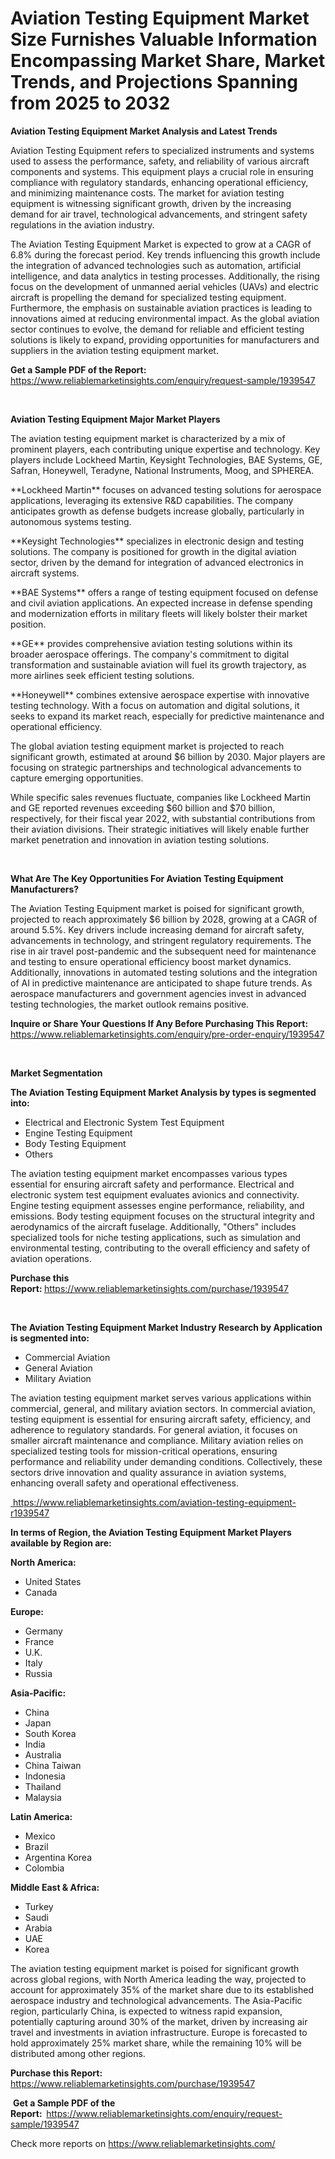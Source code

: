 <p><h1>Aviation Testing Equipment Market Size Furnishes Valuable Information Encompassing Market Share, Market Trends, and Projections Spanning from 2025 to 2032</h1></p><p><strong>Aviation Testing Equipment Market Analysis and Latest Trends</strong></p>
<p><p>Aviation Testing Equipment refers to specialized instruments and systems used to assess the performance, safety, and reliability of various aircraft components and systems. This equipment plays a crucial role in ensuring compliance with regulatory standards, enhancing operational efficiency, and minimizing maintenance costs. The market for aviation testing equipment is witnessing significant growth, driven by the increasing demand for air travel, technological advancements, and stringent safety regulations in the aviation industry.</p><p>The Aviation Testing Equipment Market is expected to grow at a CAGR of 6.8% during the forecast period. Key trends influencing this growth include the integration of advanced technologies such as automation, artificial intelligence, and data analytics in testing processes. Additionally, the rising focus on the development of unmanned aerial vehicles (UAVs) and electric aircraft is propelling the demand for specialized testing equipment. Furthermore, the emphasis on sustainable aviation practices is leading to innovations aimed at reducing environmental impact. As the global aviation sector continues to evolve, the demand for reliable and efficient testing solutions is likely to expand, providing opportunities for manufacturers and suppliers in the aviation testing equipment market.</p></p>
<p><strong>Get a Sample PDF of the Report:&nbsp;</strong> <a href="https://www.reliablemarketinsights.com/enquiry/request-sample/1939547?utm_campaign=3295&utm_medium=2&utm_source=Github&utm_content=ia&utm_term=11042025&utm_id=aviation-testing-equipment">https://www.reliablemarketinsights.com/enquiry/request-sample/1939547</a></p>
<p>&nbsp;</p>
<p><strong>Aviation Testing Equipment Major Market Players</strong></p>
<p><p>The aviation testing equipment market is characterized by a mix of prominent players, each contributing unique expertise and technology. Key players include Lockheed Martin, Keysight Technologies, BAE Systems, GE, Safran, Honeywell, Teradyne, National Instruments, Moog, and SPHEREA.</p><p>**Lockheed Martin** focuses on advanced testing solutions for aerospace applications, leveraging its extensive R&D capabilities. The company anticipates growth as defense budgets increase globally, particularly in autonomous systems testing.</p><p>**Keysight Technologies** specializes in electronic design and testing solutions. The company is positioned for growth in the digital aviation sector, driven by the demand for integration of advanced electronics in aircraft systems.</p><p>**BAE Systems** offers a range of testing equipment focused on defense and civil aviation applications. An expected increase in defense spending and modernization efforts in military fleets will likely bolster their market position.</p><p>**GE** provides comprehensive aviation testing solutions within its broader aerospace offerings. The company's commitment to digital transformation and sustainable aviation will fuel its growth trajectory, as more airlines seek efficient testing solutions.</p><p>**Honeywell** combines extensive aerospace expertise with innovative testing technology. With a focus on automation and digital solutions, it seeks to expand its market reach, especially for predictive maintenance and operational efficiency.</p><p>The global aviation testing equipment market is projected to reach significant growth, estimated at around $6 billion by 2030. Major players are focusing on strategic partnerships and technological advancements to capture emerging opportunities.</p><p>While specific sales revenues fluctuate, companies like Lockheed Martin and GE reported revenues exceeding $60 billion and $70 billion, respectively, for their fiscal year 2022, with substantial contributions from their aviation divisions. Their strategic initiatives will likely enable further market penetration and innovation in aviation testing solutions.</p></p>
<p>&nbsp;</p>
<p><strong>What Are The Key Opportunities For Aviation Testing Equipment Manufacturers?</strong></p>
<p><p>The Aviation Testing Equipment market is poised for significant growth, projected to reach approximately $6 billion by 2028, growing at a CAGR of around 5.5%. Key drivers include increasing demand for aircraft safety, advancements in technology, and stringent regulatory requirements. The rise in air travel post-pandemic and the subsequent need for maintenance and testing to ensure operational efficiency boost market dynamics. Additionally, innovations in automated testing solutions and the integration of AI in predictive maintenance are anticipated to shape future trends. As aerospace manufacturers and government agencies invest in advanced testing technologies, the market outlook remains positive.</p></p>
<p><strong>Inquire or Share Your Questions If Any Before Purchasing This Report:</strong> <a href="https://www.reliablemarketinsights.com/enquiry/pre-order-enquiry/1939547?utm_campaign=3295&utm_medium=2&utm_source=Github&utm_content=ia&utm_term=11042025&utm_id=aviation-testing-equipment">https://www.reliablemarketinsights.com/enquiry/pre-order-enquiry/1939547</a></p>
<p>&nbsp;</p>
<p><strong>Market Segmentation</strong></p>
<p><strong>The Aviation Testing Equipment Market Analysis by types is segmented into:</strong></p>
<p><ul><li>Electrical and Electronic System Test Equipment</li><li>Engine Testing Equipment</li><li>Body Testing Equipment</li><li>Others</li></ul></p>
<p><p>The aviation testing equipment market encompasses various types essential for ensuring aircraft safety and performance. Electrical and electronic system test equipment evaluates avionics and connectivity. Engine testing equipment assesses engine performance, reliability, and emissions. Body testing equipment focuses on the structural integrity and aerodynamics of the aircraft fuselage. Additionally, "Others" includes specialized tools for niche testing applications, such as simulation and environmental testing, contributing to the overall efficiency and safety of aviation operations.</p></p>
<p><strong>Purchase this Report:&nbsp;</strong><a href="https://www.reliablemarketinsights.com/purchase/1939547?utm_campaign=3295&utm_medium=2&utm_source=Github&utm_content=ia&utm_term=11042025&utm_id=aviation-testing-equipment">https://www.reliablemarketinsights.com/purchase/1939547</a></p>
<p>&nbsp;</p>
<p><strong>The Aviation Testing Equipment Market Industry Research by Application is segmented into:</strong></p>
<p><ul><li>Commercial Aviation</li><li>General Aviation</li><li>Military Aviation</li></ul></p>
<p><p>The aviation testing equipment market serves various applications within commercial, general, and military aviation sectors. In commercial aviation, testing equipment is essential for ensuring aircraft safety, efficiency, and adherence to regulatory standards. For general aviation, it focuses on smaller aircraft maintenance and compliance. Military aviation relies on specialized testing tools for mission-critical operations, ensuring performance and reliability under demanding conditions. Collectively, these sectors drive innovation and quality assurance in aviation systems, enhancing overall safety and operational effectiveness.</p></p>
<p><a href="https://www.reliablemarketinsights.com/aviation-testing-equipment-r1939547?utm_campaign=3295&utm_medium=2&utm_source=Github&utm_content=ia&utm_term=11042025&utm_id=aviation-testing-equipment">&nbsp;https://www.reliablemarketinsights.com/aviation-testing-equipment-r1939547</a></p>
<p><strong>In terms of Region, the Aviation Testing Equipment Market Players available by Region are:</strong></p>
<p>
    <p> <strong> North America: </strong>
        <ul>
            <li>United States</li>
            <li>Canada</li>
        </ul>
        </p> 
    <p> <strong> Europe: </strong>
        <ul>
            <li>Germany</li>
            <li>France</li>
            <li>U.K.</li>
            <li>Italy</li>
            <li>Russia</li>
        </ul>
        </p> 
    <p> <strong> Asia-Pacific: </strong>
        <ul>
            <li>China</li>
            <li>Japan</li>
            <li>South Korea</li>
            <li>India</li>
            <li>Australia</li>
            <li>China Taiwan</li>
            <li>Indonesia</li>
            <li>Thailand</li>
            <li>Malaysia</li>
        </ul>
        </p> 
    <p> <strong> Latin America: </strong>
        <ul>
            <li>Mexico</li>
            <li>Brazil</li>
            <li>Argentina Korea</li>
            <li>Colombia</li>
        </ul>
        </p> 
    <p> <strong> Middle East & Africa: </strong>
        <ul>
            <li>Turkey</li>
            <li>Saudi</li>
            <li>Arabia</li>
            <li>UAE</li>
            <li>Korea</li>
        </ul>
    </p>
    </p>
<p><p>The aviation testing equipment market is poised for significant growth across global regions, with North America leading the way, projected to account for approximately 35% of the market share due to its established aerospace industry and technological advancements. The Asia-Pacific region, particularly China, is expected to witness rapid expansion, potentially capturing around 30% of the market, driven by increasing air travel and investments in aviation infrastructure. Europe is forecasted to hold approximately 25% market share, while the remaining 10% will be distributed among other regions.</p></p>
<p><strong>Purchase this Report: </strong><a href="https://www.reliablemarketinsights.com/purchase/1939547?utm_campaign=3295&utm_medium=2&utm_source=Github&utm_content=ia&utm_term=11042025&utm_id=aviation-testing-equipment">https://www.reliablemarketinsights.com/purchase/1939547</a></p>
<p>&nbsp;<strong>Get a Sample PDF of the Report:&nbsp;&nbsp;</strong><a href="https://www.reliablemarketinsights.com/enquiry/request-sample/1939547?utm_campaign=3295&utm_medium=2&utm_source=Github&utm_content=ia&utm_term=11042025&utm_id=aviation-testing-equipment">https://www.reliablemarketinsights.com/enquiry/request-sample/1939547</a></p>
<p><strong></strong></p>
<p>Check more reports on <a href="https://www.reliablemarketinsights.com/?utm_campaign=3295&utm_medium=2&utm_source=Github&utm_content=ia&utm_term=11042025&utm_id=aviation-testing-equipment">https://www.reliablemarketinsights.com/</a></p>